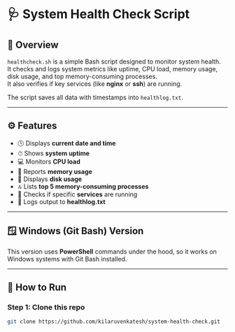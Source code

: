# 🩺 System Health Check Script

## 📘 Overview
`healthcheck.sh` is a simple Bash script designed to monitor system health.  
It checks and logs system metrics like uptime, CPU load, memory usage, disk usage, and top memory-consuming processes.  
It also verifies if key services (like **nginx** or **ssh**) are running.

The script saves all data with timestamps into `healthlog.txt`.

---

## ⚙️ Features
- 🕓 Displays **current date and time**
- ⏱ Shows **system uptime**
- 💻 Monitors **CPU load**
- 🧠 Reports **memory usage**
- 💾 Displays **disk usage**
- 🔝 Lists **top 5 memory-consuming processes**
- 🧩 Checks if specific **services** are running
- 📝 Logs output to **healthlog.txt**

---

## 🪟 Windows (Git Bash) Version
This version uses **PowerShell** commands under the hood, so it works on Windows systems with Git Bash installed.

---

## 🚀 How to Run

### Step 1: Clone this repo
```bash
git clone https://github.com/kilaruvenkatesh/system-health-check.git
